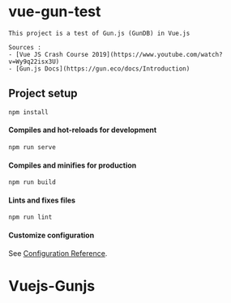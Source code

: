 # vue-gun-test

    This project is a test of Gun.js (GunDB) in Vue.js
    
    Sources : 
    - [Vue JS Crash Course 2019](https://www.youtube.com/watch?v=Wy9q22isx3U)
    - [Gun.js Docs](https://gun.eco/docs/Introduction)

## Project setup
```
npm install
```

#### Compiles and hot-reloads for development
```
npm run serve
```

#### Compiles and minifies for production
```
npm run build
```

#### Lints and fixes files
```
npm run lint
```

#### Customize configuration
See [Configuration Reference](https://cli.vuejs.org/config/).
# Vuejs-Gunjs
